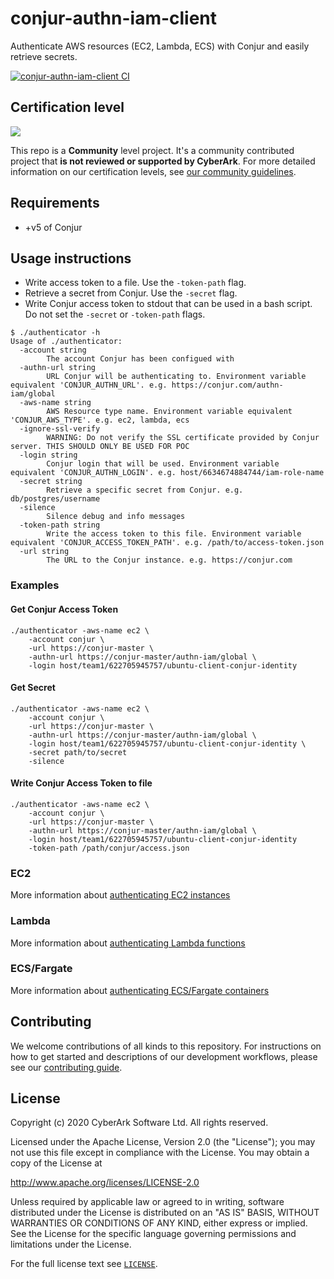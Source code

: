 # conjur-authn-iam-client
Authenticate AWS resources (EC2, Lambda, ECS) with Conjur and easily retrieve secrets.

[![conjur-authn-iam-client CI](https://github.com/AndrewCopeland/conjur-authn-iam-client/workflows/conjur-authn-iam-client%20CI/badge.svg)](https://github.com/AndrewCopeland/conjur-authn-iam-client/actions?query=workflow%3A%22conjur-authn-iam-client+CI%22)

## Certification level
![](https://img.shields.io/badge/Certification%20Level-Community-28A745?link=https://github.com/cyberark/community/blob/master/Conjur/conventions/certification-levels.md)

This repo is a **Community** level project. It's a community contributed project that **is not reviewed or supported
by CyberArk**. For more detailed information on our certification levels, see [our community guidelines](https://github.com/cyberark/community/blob/master/Conjur/conventions/certification-levels.md#community).

## Requirements

- +v5 of Conjur

## Usage instructions
- Write access token to a file. Use the `-token-path` flag.
- Retrieve a secret from Conjur. Use the `-secret` flag.
- Write Conjur access token to stdout that can be used in a bash script. Do not set the `-secret` or `-token-path` flags.

```
$ ./authenticator -h
Usage of ./authenticator:
  -account string
    	The account Conjur has been configued with
  -authn-url string
    	URL Conjur will be authenticating to. Environment variable equivalent 'CONJUR_AUTHN_URL'. e.g. https://conjur.com/authn-iam/global
  -aws-name string
    	AWS Resource type name. Environment variable equivalent 'CONJUR_AWS_TYPE'. e.g. ec2, lambda, ecs
  -ignore-ssl-verify
    	WARNING: Do not verify the SSL certificate provided by Conjur server. THIS SHOULD ONLY BE USED FOR POC
  -login string
    	Conjur login that will be used. Environment variable equivalent 'CONJUR_AUTHN_LOGIN'. e.g. host/6634674884744/iam-role-name
  -secret string
    	Retrieve a specific secret from Conjur. e.g. db/postgres/username
  -silence
    	Silence debug and info messages
  -token-path string
    	Write the access token to this file. Environment variable equivalent 'CONJUR_ACCESS_TOKEN_PATH'. e.g. /path/to/access-token.json
  -url string
    	The URL to the Conjur instance. e.g. https://conjur.com
```

### Examples
#### Get Conjur Access Token
```
./authenticator -aws-name ec2 \
    -account conjur \
    -url https://conjur-master \
    -authn-url https://conjur-master/authn-iam/global \
    -login host/team1/622705945757/ubuntu-client-conjur-identity
```

#### Get Secret
```
./authenticator -aws-name ec2 \
    -account conjur \
    -url https://conjur-master \
    -authn-url https://conjur-master/authn-iam/global \
    -login host/team1/622705945757/ubuntu-client-conjur-identity \
    -secret path/to/secret
    -silence
```

#### Write Conjur Access Token to file
```
./authenticator -aws-name ec2 \
    -account conjur \
    -url https://conjur-master \
    -authn-url https://conjur-master/authn-iam/global \
    -login host/team1/622705945757/ubuntu-client-conjur-identity
    -token-path /path/conjur/access.json
```

### EC2
More information about [authenticating EC2 instances](docs/ec2/README.md)

### Lambda
More information about [authenticating Lambda functions](docs/lambda/README.md)

### ECS/Fargate
More information about [authenticating ECS/Fargate containers](docs/ecs/README.md)

## Contributing

We welcome contributions of all kinds to this repository. For instructions on how to get started and descriptions
of our development workflows, please see our [contributing guide](CONTRIBUTING.md).

## License

Copyright (c) 2020 CyberArk Software Ltd. All rights reserved.

Licensed under the Apache License, Version 2.0 (the "License");
you may not use this file except in compliance with the License.
You may obtain a copy of the License at

   http://www.apache.org/licenses/LICENSE-2.0

Unless required by applicable law or agreed to in writing, software
distributed under the License is distributed on an "AS IS" BASIS,
WITHOUT WARRANTIES OR CONDITIONS OF ANY KIND, either express or implied.
See the License for the specific language governing permissions and
limitations under the License.

For the full license text see [`LICENSE`](LICENSE).
